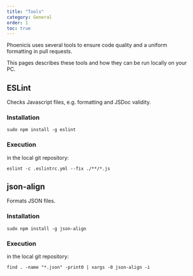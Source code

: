 ```yaml
---
title: "Tools"
category: General
order: 1
toc: true
---
```


Phoenicis uses several tools to ensure code quality and a uniform formatting in pull requests.

This pages describes these tools and how they can be run locally on your PC.

## ESLint
Checks Javascript files, e.g. formatting and JSDoc validity.
### Installation
```
sudo npm install -g eslint
```

### Execution
in the local git repository:
```
eslint -c .eslintrc.yml --fix ./**/*.js
```
## json-align
Formats JSON files.
### Installation
```
sudo npm install -g json-align
```

### Execution
in the local git repository:
```
find . -name "*.json" -print0 | xargs -0 json-align -i
```
